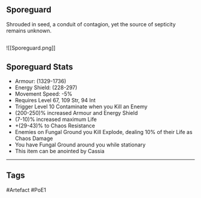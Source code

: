## Sporeguard
Shrouded in seed, a conduit of contagion, yet the source of septicity remains unknown.
##
![[Sporeguard.png]]
## Sporeguard Stats
- Armour: (1329-1736)
- Energy Shield: (228-297)
- Movement Speed: -5%
- Requires Level 67, 109 Str, 94 Int
- Trigger Level 10 Contaminate when you Kill an Enemy
- (200-250)% increased Armour and Energy Shield
- (7-10)% increased maximum Life
- +(29-43)% to Chaos Resistance
- Enemies on Fungal Ground you Kill Explode, dealing 10% of their Life as Chaos Damage
- You have Fungal Ground around you while stationary
- This item can be anointed by Cassia


---
## Tags
#Artefact
#PoE1